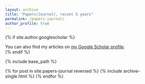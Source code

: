 ```yaml
---
layout: archive
title: "Papers(Journal), recent 5 years"
permalink: /papers-journal/
author_profile: true
---
```



{% if site.author.googlescholar %}
  <div class="wordwrap">You can also find my articles on <a href="{{site.author.googlescholar}}">my Google Scholar profile</a>.</div>
{% endif %}

{% include base_path %}

{% for post in site.papers-journal reversed %}
  {% include archive-single.html %}
{% endfor %}
<!--
<button id="show-more-btn" onclick="togglePapers()">More</button>

<script>
    document.addEventListener('DOMContentLoaded', function() {
      const paperItems = document.querySelectorAll('.paper-item');
      const limit = 5;


      for (let i = limit; i < paperItems.length; i++) {
        paperItems[i].classList.add('hidden-paper');
      }
    });

    function togglePapers() {
      const paperItems = document.querySelectorAll('.paper-item');
      const hiddenPapers = document.querySelectorAll('.hidden-paper');
      const showMoreBtn = document.getElementById('show-more-btn');
      const limit = 5;

      if (hiddenPapers.length > 0) {

        hiddenPapers.forEach(paper => {
          paper.classList.remove('hidden-paper');
        });
        showMoreBtn.textContent = 'Less';
      } else {

        for (let i = limit; i < paperItems.length; i++) {
          paperItems[i].classList.add('hidden-paper');
        }
        showMoreBtn.textContent = 'More';
      }
    }
</script>
-->
